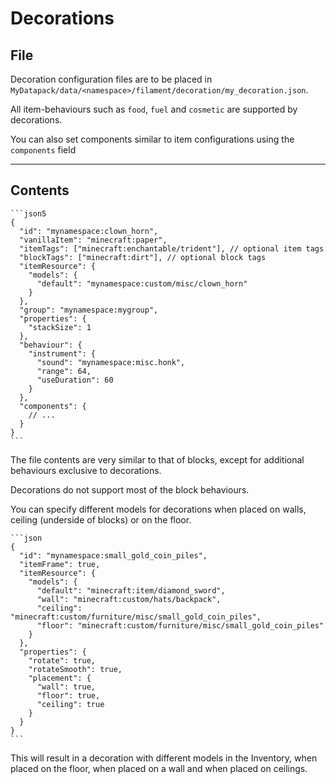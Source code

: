 # Decorations

## File

Decoration configuration files are to be placed in `MyDatapack/data/<namespace>/filament/decoration/my_decoration.json`.

All item-behaviours such as `food`, `fuel` and `cosmetic` are supported by decorations.

You can also set components similar to item configurations using the `components` field

---

## Contents

~~~admonish example
```json5
{
  "id": "mynamespace:clown_horn",
  "vanillaItem": "minecraft:paper",
  "itemTags": ["minecraft:enchantable/trident"], // optional item tags
  "blockTags": ["minecraft:dirt"], // optional block tags
  "itemResource": {
    "models": {
      "default": "mynamespace:custom/misc/clown_horn"
    }
  },
  "group": "mynamespace:mygroup",
  "properties": {
    "stackSize": 1
  },
  "behaviour": {
    "instrument": {
      "sound": "mynamespace:misc.honk",
      "range": 64,
      "useDuration": 60
    }
  },
  "components": {
    // ...
  }
}
```
~~~

The file contents are very similar to that of blocks, except for additional behaviours exclusive to decorations.

Decorations do not support most of the block behaviours.

You can specify different models for decorations when placed on walls, ceiling (underside of blocks) or on the floor.

~~~admonish example
```json
{
  "id": "mynamespace:small_gold_coin_piles",
  "itemFrame": true,
  "itemResource": {
    "models": {
      "default": "minecraft:item/diamond_sword",
      "wall": "minecraft:custom/hats/backpack",
      "ceiling": "minecraft:custom/furniture/misc/small_gold_coin_piles",
      "floor": "minecraft:custom/furniture/misc/small_gold_coin_piles"
    }
  },
  "properties": {
    "rotate": true,
    "rotateSmooth": true,
    "placement": {
      "wall": true,
      "floor": true,
      "ceiling": true
    }
  }
}
```
~~~

This will result in a decoration with different models in the Inventory, when placed on the floor, when placed on a wall and when placed on ceilings.
